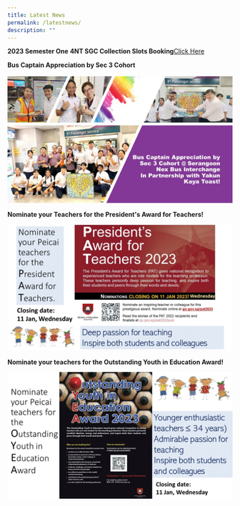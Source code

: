 ```yaml
---
title: Latest News
permalink: /latestnews/
description: ""
---
```

**2023 Semester One**
<B>4NT SGC Collection Slots Booking</B><a href="https://docs.google.com/forms/d/e/1FAIpQLSf30HhoPsCMq1RTcsKuMk5O2zyfjjJqO9xLUY08kEkrg_JXvQ/viewform " target="_blank" rel="noopener">Click Here</a>








<b>Bus Captain Appreciation by Sec 3 Cohort</b><br/><br/>
<img style="width: %;" src="/images/Bus Captain Appreciation by Sec 3 Cohort.jpg" /><br>

<B>Nominate your Teachers for the President's Award for Teachers! </B>

![](/images/Slide1%20copy.jpg)

<B>Nominate your teachers for the Outstanding Youth in Education Award! </B>

![](/images/Slide2%20copy.jpg)